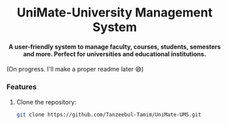 <h1 align="center">UniMate-University Management System</h1>

<h4 align="center">A user-friendly system to manage faculty, courses, students, semesters and more. Perfect for universities and educational institutions.</h3>

(On progress. I'll make a proper readme later 😅)

### Features

1. Clone the repository:

   ```sh
   git clone https://github.com/Tanzeebul-Tamim/UniMate-UMS.git

   ```
